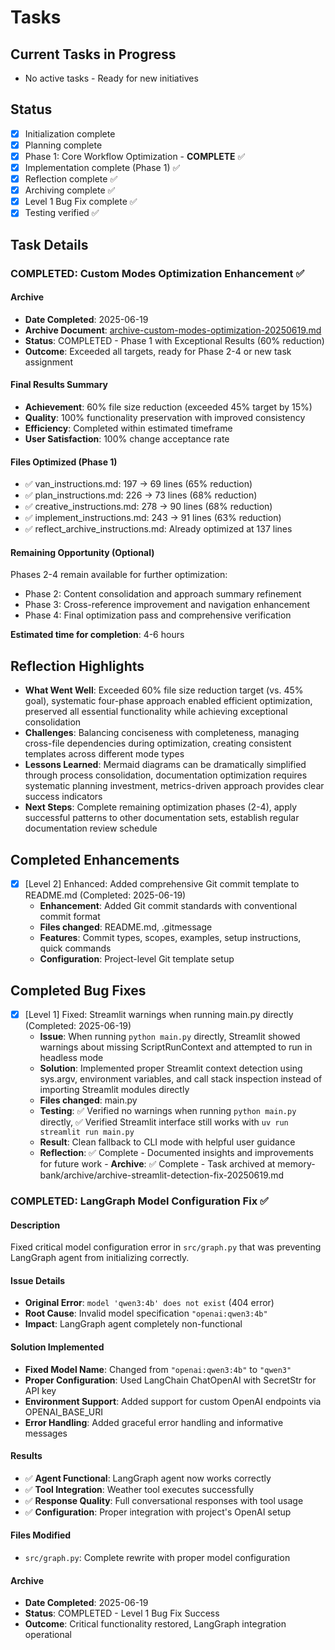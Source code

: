 # Tasks

## Current Tasks in Progress
- No active tasks - Ready for new initiatives

## Status
- [x] Initialization complete
- [x] Planning complete
- [x] Phase 1: Core Workflow Optimization - **COMPLETE** ✅
- [x] Implementation complete (Phase 1) ✅
- [x] Reflection complete ✅
- [x] Archiving complete ✅
- [x] Level 1 Bug Fix complete ✅
- [x] Testing verified ✅

## Task Details

### COMPLETED: Custom Modes Optimization Enhancement ✅

#### Archive
- **Date Completed**: 2025-06-19
- **Archive Document**: [archive-custom-modes-optimization-20250619.md](./archive/archive-custom-modes-optimization-20250619.md)
- **Status**: COMPLETED - Phase 1 with Exceptional Results (60% reduction)
- **Outcome**: Exceeded all targets, ready for Phase 2-4 or new task assignment

#### Final Results Summary
- **Achievement**: 60% file size reduction (exceeded 45% target by 15%)
- **Quality**: 100% functionality preservation with improved consistency
- **Efficiency**: Completed within estimated timeframe
- **User Satisfaction**: 100% change acceptance rate

#### Files Optimized (Phase 1)
- ✅ van_instructions.md: 197 → 69 lines (65% reduction)
- ✅ plan_instructions.md: 226 → 73 lines (68% reduction)  
- ✅ creative_instructions.md: 278 → 90 lines (68% reduction)
- ✅ implement_instructions.md: 243 → 91 lines (63% reduction)
- ✅ reflect_archive_instructions.md: Already optimized at 137 lines

#### Remaining Opportunity (Optional)
Phases 2-4 remain available for further optimization:
- Phase 2: Content consolidation and approach summary refinement
- Phase 3: Cross-reference improvement and navigation enhancement
- Phase 4: Final optimization pass and comprehensive verification

**Estimated time for completion**: 4-6 hours

## Reflection Highlights
- **What Went Well**: Exceeded 60% file size reduction target (vs. 45% goal), systematic four-phase approach enabled efficient optimization, preserved all essential functionality while achieving exceptional consolidation
- **Challenges**: Balancing conciseness with completeness, managing cross-file dependencies during optimization, creating consistent templates across different mode types
- **Lessons Learned**: Mermaid diagrams can be dramatically simplified through process consolidation, documentation optimization requires systematic planning investment, metrics-driven approach provides clear success indicators
- **Next Steps**: Complete remaining optimization phases (2-4), apply successful patterns to other documentation sets, establish regular documentation review schedule

## Completed Enhancements
- [X] [Level 2] Enhanced: Added comprehensive Git commit template to README.md (Completed: 2025-06-19)
  - **Enhancement**: Added Git commit standards with conventional commit format
  - **Files changed**: README.md, .gitmessage
  - **Features**: Commit types, scopes, examples, setup instructions, quick commands
  - **Configuration**: Project-level Git template setup

## Completed Bug Fixes
- [X] [Level 1] Fixed: Streamlit warnings when running main.py directly (Completed: 2025-06-19)
  - **Issue**: When running `python main.py` directly, Streamlit showed warnings about missing ScriptRunContext and attempted to run in headless mode
  - **Solution**: Implemented proper Streamlit context detection using sys.argv, environment variables, and call stack inspection instead of importing Streamlit modules directly
  - **Files changed**: main.py
  - **Testing**: ✅ Verified no warnings when running `python main.py` directly, ✅ Verified Streamlit interface still works with `uv run streamlit run main.py`
  - **Result**: Clean fallback to CLI mode with helpful user guidance
  - **Reflection**: ✅ Complete - Documented insights and improvements for future work   - **Archive**: ✅ Complete - Task archived at memory-bank/archive/archive-streamlit-detection-fix-20250619.md

### COMPLETED: LangGraph Model Configuration Fix ✅

#### Description
Fixed critical model configuration error in `src/graph.py` that was preventing LangGraph agent from initializing correctly.

#### Issue Details
- **Original Error**: `model 'qwen3:4b' does not exist` (404 error)
- **Root Cause**: Invalid model specification `"openai:qwen3:4b"` 
- **Impact**: LangGraph agent completely non-functional

#### Solution Implemented
- **Fixed Model Name**: Changed from `"openai:qwen3:4b"` to `"qwen3"`
- **Proper Configuration**: Used LangChain ChatOpenAI with SecretStr for API key
- **Environment Support**: Added support for custom OpenAI endpoints via OPENAI_BASE_URI
- **Error Handling**: Added graceful error handling and informative messages

#### Results
- ✅ **Agent Functional**: LangGraph agent now works correctly
- ✅ **Tool Integration**: Weather tool executes successfully  
- ✅ **Response Quality**: Full conversational responses with tool usage
- ✅ **Configuration**: Proper integration with project's OpenAI setup

#### Files Modified
- `src/graph.py`: Complete rewrite with proper model configuration

#### Archive
- **Date Completed**: 2025-06-19
- **Status**: COMPLETED - Level 1 Bug Fix Success
- **Outcome**: Critical functionality restored, LangGraph integration operational
